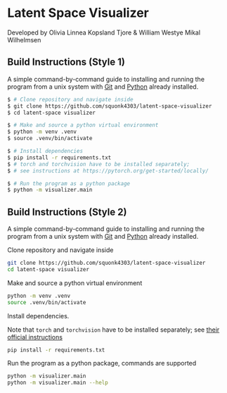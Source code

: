 # Latent Space Visualizer

Developed by Olivia Linnea Kopsland Tjore & William Westye Mikal Wilhelmsen


## Build Instructions (Style 1)

A simple command-by-command guide to installing and running the program from a unix system with [Git](https://git-scm.com/book/en/v2/Getting-Started-Installing-Git) and [Python](https://www.python.org/downloads/) already installed.

```sh
$ # Clone repository and navigate inside
$ git clone https://github.com/squonk4303/latent-space-visualizer
$ cd latent-space visualizer

$ # Make and source a python virtual environment
$ python -m venv .venv
$ source .venv/bin/activate

$ # Install dependencies
$ pip install -r requirements.txt
$ # torch and torchvision have to be installed separately;
$ # see instructions at https://pytorch.org/get-started/locally/

$ # Run the program as a python package
$ python -m visualizer.main
```

## Build Instructions (Style 2)

A simple command-by-command guide to installing and running the program from a unix system with [Git](https://git-scm.com/book/en/v2/Getting-Started-Installing-Git) and [Python](https://www.python.org/downloads/) already installed.

Clone repository and navigate inside
```sh
git clone https://github.com/squonk4303/latent-space-visualizer
cd latent-space visualizer
```

Make and source a python virtual environment
```sh
python -m venv .venv
source .venv/bin/activate
```

Install dependencies.

Note that `torch` and `torchvision` have to be installed separately; see [their official instructions](https://pytorch.org/get-started/locally/)
```sh
pip install -r requirements.txt
```

Run the program as a python package, commands are supported
```sh
python -m visualizer.main
python -m visualizer.main --help
```
